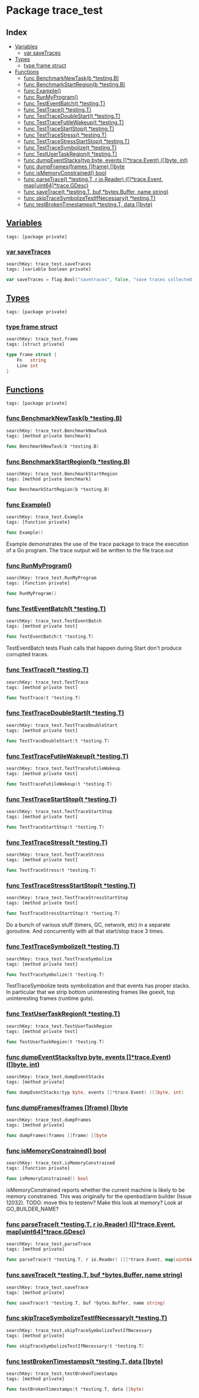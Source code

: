 # Package trace_test

## Index

* [Variables](#var)
    * [var saveTraces](#saveTraces)
* [Types](#type)
    * [type frame struct](#frame)
* [Functions](#func)
    * [func BenchmarkNewTask(b *testing.B)](#BenchmarkNewTask)
    * [func BenchmarkStartRegion(b *testing.B)](#BenchmarkStartRegion)
    * [func Example()](#Example)
    * [func RunMyProgram()](#RunMyProgram)
    * [func TestEventBatch(t *testing.T)](#TestEventBatch)
    * [func TestTrace(t *testing.T)](#TestTrace)
    * [func TestTraceDoubleStart(t *testing.T)](#TestTraceDoubleStart)
    * [func TestTraceFutileWakeup(t *testing.T)](#TestTraceFutileWakeup)
    * [func TestTraceStartStop(t *testing.T)](#TestTraceStartStop)
    * [func TestTraceStress(t *testing.T)](#TestTraceStress)
    * [func TestTraceStressStartStop(t *testing.T)](#TestTraceStressStartStop)
    * [func TestTraceSymbolize(t *testing.T)](#TestTraceSymbolize)
    * [func TestUserTaskRegion(t *testing.T)](#TestUserTaskRegion)
    * [func dumpEventStacks(typ byte, events []*trace.Event) ([]byte, int)](#dumpEventStacks)
    * [func dumpFrames(frames []frame) []byte](#dumpFrames)
    * [func isMemoryConstrained() bool](#isMemoryConstrained)
    * [func parseTrace(t *testing.T, r io.Reader) ([]*trace.Event, map[uint64]*trace.GDesc)](#parseTrace)
    * [func saveTrace(t *testing.T, buf *bytes.Buffer, name string)](#saveTrace)
    * [func skipTraceSymbolizeTestIfNecessary(t *testing.T)](#skipTraceSymbolizeTestIfNecessary)
    * [func testBrokenTimestamps(t *testing.T, data []byte)](#testBrokenTimestamps)


## <a id="var" href="#var">Variables</a>

```
tags: [package private]
```

### <a id="saveTraces" href="#saveTraces">var saveTraces</a>

```
searchKey: trace_test.saveTraces
tags: [variable boolean private]
```

```Go
var saveTraces = flag.Bool("savetraces", false, "save traces collected by tests")
```

## <a id="type" href="#type">Types</a>

```
tags: [package private]
```

### <a id="frame" href="#frame">type frame struct</a>

```
searchKey: trace_test.frame
tags: [struct private]
```

```Go
type frame struct {
	Fn   string
	Line int
}
```

## <a id="func" href="#func">Functions</a>

```
tags: [package private]
```

### <a id="BenchmarkNewTask" href="#BenchmarkNewTask">func BenchmarkNewTask(b *testing.B)</a>

```
searchKey: trace_test.BenchmarkNewTask
tags: [method private benchmark]
```

```Go
func BenchmarkNewTask(b *testing.B)
```

### <a id="BenchmarkStartRegion" href="#BenchmarkStartRegion">func BenchmarkStartRegion(b *testing.B)</a>

```
searchKey: trace_test.BenchmarkStartRegion
tags: [method private benchmark]
```

```Go
func BenchmarkStartRegion(b *testing.B)
```

### <a id="Example" href="#Example">func Example()</a>

```
searchKey: trace_test.Example
tags: [function private]
```

```Go
func Example()
```

Example demonstrates the use of the trace package to trace the execution of a Go program. The trace output will be written to the file trace.out 

### <a id="RunMyProgram" href="#RunMyProgram">func RunMyProgram()</a>

```
searchKey: trace_test.RunMyProgram
tags: [function private]
```

```Go
func RunMyProgram()
```

### <a id="TestEventBatch" href="#TestEventBatch">func TestEventBatch(t *testing.T)</a>

```
searchKey: trace_test.TestEventBatch
tags: [method private test]
```

```Go
func TestEventBatch(t *testing.T)
```

TestEventBatch tests Flush calls that happen during Start don't produce corrupted traces. 

### <a id="TestTrace" href="#TestTrace">func TestTrace(t *testing.T)</a>

```
searchKey: trace_test.TestTrace
tags: [method private test]
```

```Go
func TestTrace(t *testing.T)
```

### <a id="TestTraceDoubleStart" href="#TestTraceDoubleStart">func TestTraceDoubleStart(t *testing.T)</a>

```
searchKey: trace_test.TestTraceDoubleStart
tags: [method private test]
```

```Go
func TestTraceDoubleStart(t *testing.T)
```

### <a id="TestTraceFutileWakeup" href="#TestTraceFutileWakeup">func TestTraceFutileWakeup(t *testing.T)</a>

```
searchKey: trace_test.TestTraceFutileWakeup
tags: [method private test]
```

```Go
func TestTraceFutileWakeup(t *testing.T)
```

### <a id="TestTraceStartStop" href="#TestTraceStartStop">func TestTraceStartStop(t *testing.T)</a>

```
searchKey: trace_test.TestTraceStartStop
tags: [method private test]
```

```Go
func TestTraceStartStop(t *testing.T)
```

### <a id="TestTraceStress" href="#TestTraceStress">func TestTraceStress(t *testing.T)</a>

```
searchKey: trace_test.TestTraceStress
tags: [method private test]
```

```Go
func TestTraceStress(t *testing.T)
```

### <a id="TestTraceStressStartStop" href="#TestTraceStressStartStop">func TestTraceStressStartStop(t *testing.T)</a>

```
searchKey: trace_test.TestTraceStressStartStop
tags: [method private test]
```

```Go
func TestTraceStressStartStop(t *testing.T)
```

Do a bunch of various stuff (timers, GC, network, etc) in a separate goroutine. And concurrently with all that start/stop trace 3 times. 

### <a id="TestTraceSymbolize" href="#TestTraceSymbolize">func TestTraceSymbolize(t *testing.T)</a>

```
searchKey: trace_test.TestTraceSymbolize
tags: [method private test]
```

```Go
func TestTraceSymbolize(t *testing.T)
```

TestTraceSymbolize tests symbolization and that events has proper stacks. In particular that we strip bottom uninteresting frames like goexit, top uninteresting frames (runtime guts). 

### <a id="TestUserTaskRegion" href="#TestUserTaskRegion">func TestUserTaskRegion(t *testing.T)</a>

```
searchKey: trace_test.TestUserTaskRegion
tags: [method private test]
```

```Go
func TestUserTaskRegion(t *testing.T)
```

### <a id="dumpEventStacks" href="#dumpEventStacks">func dumpEventStacks(typ byte, events []*trace.Event) ([]byte, int)</a>

```
searchKey: trace_test.dumpEventStacks
tags: [method private]
```

```Go
func dumpEventStacks(typ byte, events []*trace.Event) ([]byte, int)
```

### <a id="dumpFrames" href="#dumpFrames">func dumpFrames(frames []frame) []byte</a>

```
searchKey: trace_test.dumpFrames
tags: [method private]
```

```Go
func dumpFrames(frames []frame) []byte
```

### <a id="isMemoryConstrained" href="#isMemoryConstrained">func isMemoryConstrained() bool</a>

```
searchKey: trace_test.isMemoryConstrained
tags: [function private]
```

```Go
func isMemoryConstrained() bool
```

isMemoryConstrained reports whether the current machine is likely to be memory constrained. This was originally for the openbsd/arm builder (Issue 12032). TODO: move this to testenv? Make this look at memory? Look at GO_BUILDER_NAME? 

### <a id="parseTrace" href="#parseTrace">func parseTrace(t *testing.T, r io.Reader) ([]*trace.Event, map[uint64]*trace.GDesc)</a>

```
searchKey: trace_test.parseTrace
tags: [method private]
```

```Go
func parseTrace(t *testing.T, r io.Reader) ([]*trace.Event, map[uint64]*trace.GDesc)
```

### <a id="saveTrace" href="#saveTrace">func saveTrace(t *testing.T, buf *bytes.Buffer, name string)</a>

```
searchKey: trace_test.saveTrace
tags: [method private]
```

```Go
func saveTrace(t *testing.T, buf *bytes.Buffer, name string)
```

### <a id="skipTraceSymbolizeTestIfNecessary" href="#skipTraceSymbolizeTestIfNecessary">func skipTraceSymbolizeTestIfNecessary(t *testing.T)</a>

```
searchKey: trace_test.skipTraceSymbolizeTestIfNecessary
tags: [method private]
```

```Go
func skipTraceSymbolizeTestIfNecessary(t *testing.T)
```

### <a id="testBrokenTimestamps" href="#testBrokenTimestamps">func testBrokenTimestamps(t *testing.T, data []byte)</a>

```
searchKey: trace_test.testBrokenTimestamps
tags: [method private]
```

```Go
func testBrokenTimestamps(t *testing.T, data []byte)
```

